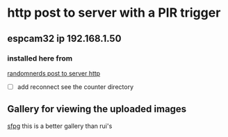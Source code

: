# http  post to server with a PIR trigger

## espcam32 ip 192.168.1.50

### installed here from 

[randomnerds post to server http](https://randomnerdtutorials.com/esp32-cam-post-image-photo-server/)

 - [ ] add reconnect see the counter directory

## Gallery for viewing the uploaded images

[sfpg](https://sye.dk/sfpg/) this is a better gallery than rui's
